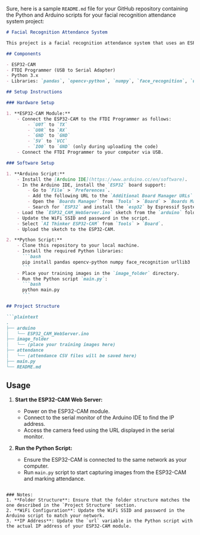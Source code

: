 Sure, here is a sample `README.md` file for your GitHub repository containing the Python and Arduino scripts for your facial recognition attendance system project:

```markdown
# Facial Recognition Attendance System

This project is a facial recognition attendance system that uses an ESP32-CAM module to capture images and a Python script to process the images, recognize faces, and log attendance in a CSV file.

## Components

- ESP32-CAM
- FTDI Programmer (USB to Serial Adapter)
- Python 3.x
- Libraries: `pandas`, `opencv-python`, `numpy`, `face_recognition`, `urllib3`

## Setup Instructions

### Hardware Setup

1. **ESP32-CAM Module:**
    - Connect the ESP32-CAM to the FTDI Programmer as follows:
        - `U0T` to `TX`
        - `U0R` to `RX`
        - `GND` to `GND`
        - `5V` to `VCC`
        - `IO0` to `GND` (only during uploading the code)
    - Connect the FTDI Programmer to your computer via USB.

### Software Setup

1. **Arduino Script:**
    - Install the [Arduino IDE](https://www.arduino.cc/en/software).
    - In the Arduino IDE, install the `ESP32` board support:
        - Go to `File` > `Preferences`.
        - Add the following URL to the `Additional Board Manager URLs`: `https://dl.espressif.com/dl/package_esp32_index.json`
        - Open the `Boards Manager` from `Tools` > `Board` > `Boards Manager`.
        - Search for `ESP32` and install the `esp32` by Espressif Systems.
    - Load the `ESP32_CAM_WebServer.ino` sketch from the `arduino` folder of this repository.
    - Update the WiFi SSID and password in the script.
    - Select `AI Thinker ESP32-CAM` from `Tools` > `Board`.
    - Upload the sketch to the ESP32-CAM.

2. **Python Script:**
    - Clone this repository to your local machine.
    - Install the required Python libraries:
      ```bash
      pip install pandas opencv-python numpy face_recognition urllib3
      ```
    - Place your training images in the `image_folder` directory.
    - Run the Python script `main.py`:
      ```bash
      python main.py
      ```

## Project Structure

```plaintext
.
├── arduino
│   └── ESP32_CAM_WebServer.ino
├── image_folder
│   └── (place your training images here)
├── attendance
│   └── (attendance CSV files will be saved here)
├── main.py
└── README.md
```
## Usage

1. **Start the ESP32-CAM Web Server:**
    - Power on the ESP32-CAM module.
    - Connect to the serial monitor of the Arduino IDE to find the IP address.
    - Access the camera feed using the URL displayed in the serial monitor.

2. **Run the Python Script:**
    - Ensure the ESP32-CAM is connected to the same network as your computer.
    - Run `main.py` script to start capturing images from the ESP32-CAM and marking attendance.

```

### Notes:
1. **Folder Structure**: Ensure that the folder structure matches the one described in the `Project Structure` section.
2. **WiFi Configuration**: Update the WiFi SSID and password in the Arduino script to match your network.
3. **IP Address**: Update the `url` variable in the Python script with the actual IP address of your ESP32-CAM module.

